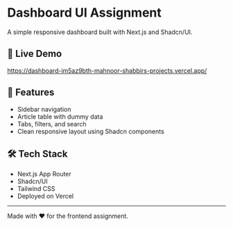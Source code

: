 # Dashboard UI Assignment

A simple responsive dashboard built with Next.js and Shadcn/UI.

## 🔗 Live Demo
https://dashboard-im5az9bth-mahnoor-shabbirs-projects.vercel.app/
## 🚀 Features
- Sidebar navigation
- Article table with dummy data
- Tabs, filters, and search
- Clean responsive layout using Shadcn components

## 🛠️ Tech Stack
- Next.js App Router
- Shadcn/UI
- Tailwind CSS
- Deployed on Vercel

---

Made with ❤️ for the frontend assignment.
